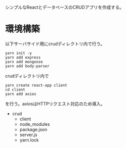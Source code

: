 
シンプルなReactとデータベースのCRUDアプリを作成する。

# 環境構築


以下サーバサイド用にcrudディレクトリ内で行う。
```
yarn init -y
yarn add express
yarn add mongoose
yarn add body-parser
```

crudディレクトリ内で

```
yarn create react-app client
cd client
yarn add axios
```
を行う。axiosはHTTPリクエスト対応のため導入。

- crud
    - client
    - node_modules
    - package.json
    - server.js
    - yarn.lock










